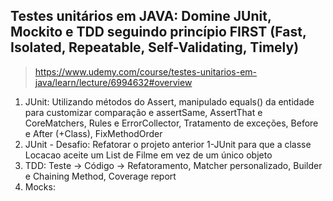 ## Testes unitários em JAVA: Domine JUnit, Mockito e TDD seguindo princípio FIRST (Fast, Isolated, Repeatable, Self-Validating, Timely)
> https://www.udemy.com/course/testes-unitarios-em-java/learn/lecture/6994632#overview

1. JUnit: Utilizando métodos do Assert, manipulado equals() da entidade para customizar comparação e assertSame, AssertThat e CoreMatchers, Rules e ErrorCollector, Tratamento de exceções, Before e After (+Class), FixMethodOrder
2. JUnit - Desafio: Refatorar o projeto anterior 1-JUnit para que a classe Locacao aceite um List de Filme em vez de um único objeto
3. TDD: Teste -> Código -> Refatoramento, Matcher personalizado, Builder e Chaining Method, Coverage report
4. Mocks:
